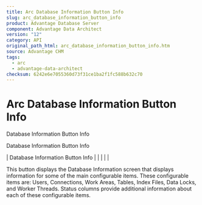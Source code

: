 ```yaml
---
title: Arc Database Information Button Info
slug: arc_database_information_button_info
product: Advantage Database Server
component: Advantage Data Architect
version: "12"
category: API
original_path_html: arc_database_information_button_info.htm
source: Advantage CHM
tags:
  - arc
  - advantage-data-architect
checksum: 6242e6e7055360d73f31ce1ba2f1fc588b632c70
---
```


# Arc Database Information Button Info

Database Information Button Info

Database Information Button Info

| Database Information Button Info |  |  |  |  |

This button displays the Database Information screen that displays information for some of the main configurable items. These configurable items are: Users, Connections, Work Areas, Tables, Index Files, Data Locks, and Worker Threads. Status columns provide additional information about each of these configurable items.
